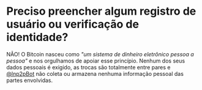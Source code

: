 # Preciso preencher algum registro de usuário ou verificação de identidade?

NÃO! O Bitcoin nasceu como *"um sistema de dinheiro eletrônico pessoa a pessoa"* e nos orgulhamos de apoiar esse princípio. Nenhum dos seus dados pessoais é exigido, as trocas são totalmente entre pares e [@lnp2pBot](https://t.me/lnp2pbot) não coleta ou armazena nenhuma informação pessoal das partes envolvidas.
